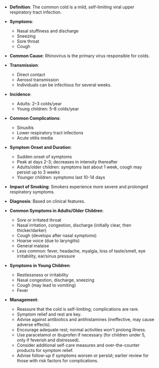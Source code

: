- **Definition**: The common cold is a mild, self-limiting viral upper respiratory tract infection.
- **Symptoms**:
  - Nasal stuffiness and discharge
  - Sneezing
  - Sore throat
  - Cough
- **Common Cause**: Rhinovirus is the primary virus responsible for colds.
- **Transmission**:
  - Direct contact
  - Aerosol transmission
  - Individuals can be infectious for several weeks.

- **Incidence**:
  - Adults: 2–3 colds/year
  - Young children: 5–8 colds/year

- **Common Complications**:
  - Sinusitis
  - Lower respiratory tract infections
  - Acute otitis media

- **Symptom Onset and Duration**:
  - Sudden onset of symptoms
  - Peak at days 2-3; decreases in intensity thereafter
  - Adults/older children: symptoms last about 1 week, cough may persist up to 3 weeks
  - Younger children: symptoms last 10-14 days

- **Impact of Smoking**: Smokers experience more severe and prolonged respiratory symptoms.

- **Diagnosis**: Based on clinical features.

- **Common Symptoms in Adults/Older Children**:
  - Sore or irritated throat
  - Nasal irritation, congestion, discharge (initially clear, then thicker/darker)
  - Cough (develops after nasal symptoms)
  - Hoarse voice (due to laryngitis)
  - General malaise
  - Less common: fever, headache, myalgia, loss of taste/smell, eye irritability, ear/sinus pressure

- **Symptoms in Young Children**:
  - Restlessness or irritability
  - Nasal congestion, discharge, sneezing
  - Cough (may lead to vomiting)
  - Fever

- **Management**:
  - Reassure that the cold is self-limiting; complications are rare.
  - Symptom relief and rest are key.
  - Advise against antibiotics and antihistamines (ineffective, may cause adverse effects).
  - Encourage adequate rest; normal activities won't prolong illness.
  - Use paracetamol or ibuprofen if necessary (for children under 5, only if feverish and distressed).
  - Consider additional self-care measures and over-the-counter products for symptom relief.
  - Advise follow-up if symptoms worsen or persist; earlier review for those with risk factors for complications.